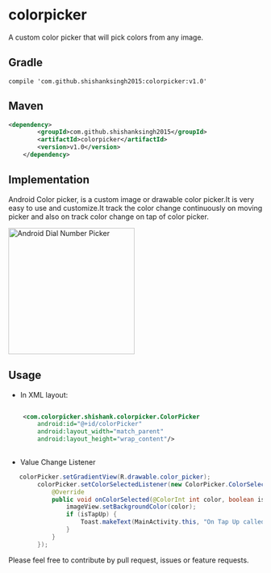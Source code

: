 # colorpicker
A custom color picker that will pick colors from any image.

## Gradle 
    compile 'com.github.shishanksingh2015:colorpicker:v1.0'

## Maven
```xml
<dependency>
	    <groupId>com.github.shishanksingh2015</groupId>
	    <artifactId>colorpicker</artifactId>
	    <version>v1.0</version>
	</dependency>
```

## Implementation

Android Color picker, is a custom image or drawable color picker.It is very easy to use and customize.It track the color change continuously on moving picker and also on track color change on tap of color picker.

<img src="/gif/color_picker.gif" alt="Android Dial Number Picker" width= "250px"/>

## Usage
* In XML layout:
```xml

    <com.colorpicker.shishank.colorpicker.ColorPicker
        android:id="@+id/colorPicker"
        android:layout_width="match_parent"
        android:layout_height="wrap_content"/>
        
```
* Value Change Listener
```java
   colorPicker.setGradientView(R.drawable.color_picker);
        colorPicker.setColorSelectedListener(new ColorPicker.ColorSelectedListener() {
            @Override
            public void onColorSelected(@ColorInt int color, boolean isTapUp) {
                imageView.setBackgroundColor(color);
                if (isTapUp) {
                    Toast.makeText(MainActivity.this, "On Tap Up called", Toast.LENGTH_SHORT).show();
                }
            }
        });
```        
Please feel free to contribute by pull request, issues or feature requests.
